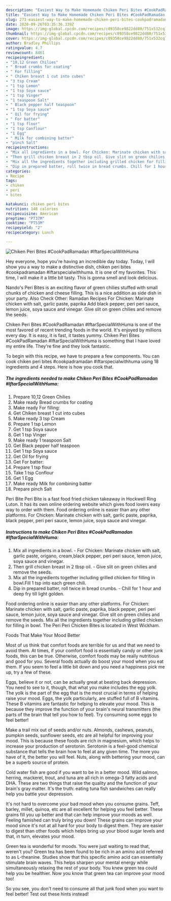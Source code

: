 ```yaml
---
description: "Easiest Way to Make Homemade Chiken Peri Bites #CookPadRamadan #IftarSpecialWithHuma"
title: "Easiest Way to Make Homemade Chiken Peri Bites #CookPadRamadan #IftarSpecialWithHuma"
slug: 273-easiest-way-to-make-homemade-chiken-peri-bites-cookpadramadan-iftarspecialwithhuma
date: 2020-09-26T03:35:36.339Z
image: https://img-global.cpcdn.com/recipes/c89358ce9822dd80/751x532cq70/chiken-peri-bites-cookpadramadan-iftarspecialwithhuma-recipe-main-photo.jpg
thumbnail: https://img-global.cpcdn.com/recipes/c89358ce9822dd80/751x532cq70/chiken-peri-bites-cookpadramadan-iftarspecialwithhuma-recipe-main-photo.jpg
cover: https://img-global.cpcdn.com/recipes/c89358ce9822dd80/751x532cq70/chiken-peri-bites-cookpadramadan-iftarspecialwithhuma-recipe-main-photo.jpg
author: Bradley Phillips
ratingvalue: 4.7
reviewcount: 8461
recipeingredient:
- "10,12 Green Chilies"
- " Bread crumbs for coating"
- " For filling"
- " Chiken breast 1 cut into cubes"
- "3 tsp Cream"
- "1 tsp Lemon"
- "1 tsp Soya sauce"
- "1 tsp Vinger"
- "1 teaspoon Salt"
- " Black pepper half teaspoon"
- "1 tsp Soya sauce"
- " Oil for frying"
- " For batter"
- "1 tsp flour"
- "1 tsp Conflour"
- "1 Egg"
- " Milk for combining batter"
- "pinch Salt"
recipeinstructions:
- "Mix all ingredients in a bowl. For Chicken: Marinate chicken with salt, garlic paste, origano, cream,black pepper, peri peri sauce, lemon juice, soya sauce and vinegar."
- "Then grill chicken breast in 2 tbsp oil. Give slit on green chilies and remove the seeds."
- "Mix all the ingredients together including grilled chicken for filling in bowl.Fill 1 tsp into each green chili."
- "Dip in prepared batter, roll twice in bread crumbs. Chill for 1 hour and deep fry till light golden."
categories:
- Recipe
tags:
- chiken
- peri
- bites

katakunci: chiken peri bites 
nutrition: 148 calories
recipecuisine: American
preptime: "PT37M"
cooktime: "PT53M"
recipeyield: "2"
recipecategory: Lunch

---
```



![Chiken Peri Bites #CookPadRamadan #IftarSpecialWithHuma](https://img-global.cpcdn.com/recipes/c89358ce9822dd80/751x532cq70/chiken-peri-bites-cookpadramadan-iftarspecialwithhuma-recipe-main-photo.jpg)

Hey everyone, hope you're having an incredible day today. Today, I will show you a way to make a distinctive dish, chiken peri bites #cookpadramadan #iftarspecialwithhuma. It is one of my favorites. This time, I will make it a little bit tasty. This is gonna smell and look delicious.

Nando&#39;s Peri Bites is an exciting flavor of green chilies stuffed with small chunks of chicken and cheese filling. This is a nice addition as side dish in your party. Also Check Other: Ramadan Recipes For Chicken: Marinate chicken with salt, garlic paste, paprika Add black pepper, peri peri sauce, lemon juice, soya sauce and vinegar. Give slit on green chilies and remove the seeds.

Chiken Peri Bites #CookPadRamadan #IftarSpecialWithHuma is one of the most favored of recent trending foods in the world. It's enjoyed by millions every day. It is easy, it is fast, it tastes yummy. Chiken Peri Bites #CookPadRamadan #IftarSpecialWithHuma is something that I have loved my entire life. They're fine and they look fantastic.


To begin with this recipe, we have to prepare a few components. You can cook chiken peri bites #cookpadramadan #iftarspecialwithhuma using 18 ingredients and 4 steps. Here is how you cook that.

<!--inarticleads1-->

##### The ingredients needed to make Chiken Peri Bites #CookPadRamadan #IftarSpecialWithHuma:

1. Prepare 10,12 Green Chilies
1. Make ready  Bread crumbs for coating
1. Make ready  For filling:
1. Get  Chiken breast 1 cut into cubes
1. Make ready 3 tsp Cream
1. Prepare 1 tsp Lemon
1. Get 1 tsp Soya sauce
1. Get 1 tsp Vinger
1. Make ready 1 teaspoon Salt
1. Get  Black pepper half teaspoon
1. Get 1 tsp Soya sauce
1. Get  Oil for frying
1. Get  For batter:
1. Prepare 1 tsp flour
1. Take 1 tsp Conflour
1. Get 1 Egg
1. Make ready  Milk for combining batter
1. Prepare pinch Salt


Peri Bite Peri Bite is a fast food fried chicken takeaway in Hockwell Ring Luton. It has its own online ordering website which gives food lovers easy way to order with them. Food ordering online is easier than any other platforms. For Chicken: Marinate chicken with salt, garlic paste, paprika, black pepper, peri peri sauce, lemon juice, soya sauce and vinegar. 

<!--inarticleads2-->

##### Instructions to make Chiken Peri Bites #CookPadRamadan #IftarSpecialWithHuma:

1. Mix all ingredients in a bowl. - For Chicken: Marinate chicken with salt, garlic paste, origano, cream,black pepper, peri peri sauce, lemon juice, soya sauce and vinegar.
1. Then grill chicken breast in 2 tbsp oil. - Give slit on green chilies and remove the seeds.
1. Mix all the ingredients together including grilled chicken for filling in bowl.Fill 1 tsp into each green chili.
1. Dip in prepared batter, roll twice in bread crumbs. - Chill for 1 hour and deep fry till light golden.


Food ordering online is easier than any other platforms. For Chicken: Marinate chicken with salt, garlic paste, paprika, black pepper, peri peri sauce, lemon juice, soya sauce and vinegar. Give slit on green chilies and remove the seeds. Mix all the ingredients together including grilled chicken for filling in bowl. The Peri Peri Chicken Bites is located in West Wickham. 

Foods That Make Your Mood Better


Most of us think that comfort foods are terrible for us and that we need to avoid them. At times, if your comfort food is essentially candy or other junk foods, this can be true. Otherwise, comfort foods may be really nutritious and good for you. Several foods actually do boost your mood when you eat them. If you seem to feel a little bit down and you need a happiness pick me up, try a few of these.

Eggs, believe it or not, can be actually great at beating back depression. You need to see to it, though, that what you make includes the egg yolk. The yolk is the part of the egg that is the most crucial in terms of helping raise your mood. Eggs, the yolk particularly, are stuffed full of B vitamins. These B vitamins are fantastic for helping to elevate your mood. This is because they improve the function of your brain's neural transmitters (the parts of the brain that tell you how to feel). Try consuming some eggs to feel better!

Make a trail mix out of seeds and/or nuts. Almonds, cashews, peanuts, pumpkin seeds, sunflower seeds, etc are all helpful for improving your mood. This is because these foods are rich in magnesium, which helps to increase your production of serotonin. Serotonin is a feel-good chemical substance that tells the brain how to feel at any given time. The more you have of it, the better you will feel. Nuts, along with bettering your mood, can be a superb source of protein.

Cold water fish are good if you want to be in a better mood. Wild salmon, herring, mackerel, trout, and tuna are all rich in omega-3 fatty acids and DHA. These are two things that raise the quality and the function of your brain's gray matter. It's the truth: eating tuna fish sandwiches can really help you battle your depression. 

It's not hard to overcome your bad mood when you consume grains. Teff, barley, millet, quinoa, etc are all excellent for helping you feel better. These grains fill you up better and that can help improve your moods as well. Feeling famished can truly bring you down! These grains can improve your mood since it's not at all hard for your body to digest them. They are easier to digest than other foods which helps bring up your blood sugar levels and that, in turn, elevates your mood.

Green tea is wonderful for moods. You were just waiting to read that, weren't you? Green tea has been found to be rich in an amino acid referred to as L-theanine. Studies show that this specific amino acid can essentially stimulate brain waves. This helps sharpen your mental energy while simultaneously relaxing the rest of your body. You knew green tea could help you be healthier. Now you know that green tea can improve your mood too!

So you see, you don't need to consume all that junk food when you want to feel better! Test out  these hints  instead!

